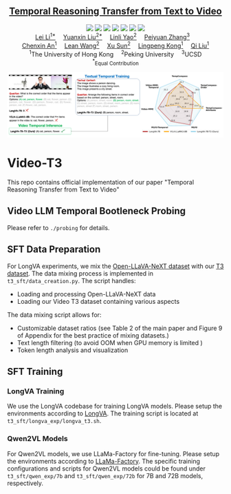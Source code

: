 <h2 align="center"> <a href="https://video-t3.github.io/">Temporal Reasoning Transfer from Text to Video</a></h2>

<div align="center">
    <a href='https://arxiv.org/pdf/2410.06166'><img src='https://img.shields.io/badge/ArXiv-2410.06166-red'></a>
    <a href='https://video-t3.github.io/'><img src='https://img.shields.io/badge/Project-Page-Green'></a>
    <a href='https://huggingface.co/datasets/MMInstruction/Video-T3-QA'><img src='https://img.shields.io/badge/🤗-Video_T3_Training_Data-green'></a>
    <a href='https://huggingface.co/datasets/tobiaslee/text_temporal'><img src='https://img.shields.io/badge/🤗-Textual_Probing_Data-green'></a>
    <a href='https://huggingface.co/datasets/lyx97/t3_probing_data'><img src='https://img.shields.io/badge/🤗-Probing_Videos-green'></a>
    <a href='https://huggingface.co/MMInstruction/LongVA-7B-Video-T3'><img src='https://img.shields.io/badge/🤗-LongVA_7B_T3-blue'></a>
    <a href='https://huggingface.co/MMInstruction/Qwen2-VL-72B-Video-T3'><img src='https://img.shields.io/badge/🤗-Qwen2_VL_72B_T3-blue'></a>
</div>

<div>
<div align="center">
    <a href='https://lilei-nlp.github.io/' target='_blank'>Lei Li<sup>1*</sup></a> 
    <a href='https://llyx97.github.io/' target='_blank'>Yuanxin Liu<sup>2*</sup></a> 
    <a href='https://yaolinli.github.io/' target='_blank'>Linli Yao<sup>2</sup></a> 
    <a href='https://veiled-texture-20c.notion.site/Perry-Peiyuan-Zhang-ab24b48621c9491db767a76df860873a' target='_blank'>Peiyuan Zhang<sup>3</sup></a> 
    </br>
    <a href='https://scholar.google.com.hk/citations?user=fY69CxIAAAAJ' target='_blank'>Chenxin An<sup>1</sup></a> 
    <a href='https://leanwang326.github.io/.github.io/' target='_blank'>Lean Wang<sup>2</sup></a> 
    <a href='https://xusun26.github.io/' target='_blank'>Xu Sun<sup>2</sup></a> 
    <a href='https://ikekonglp.github.io/' target='_blank'>Lingpeng Kong<sup>1</sup></a> 
    <a href='https://leuchine.github.io/' target='_blank'>Qi Liu<sup>1</sup></a>
</div>
<div>
<div align="center">
    <sup>1</sup>The University of Hong Kong 
    <sup>2</sup>Peking University 
    <sup>3</sup>UCSD
</div>
<div align="center">
    <sup>*</sup><small>Equal Contribution</small>
</div>

![](./assets/teaser.png)

# Video-T3

This repo contains official implementation of our paper "Temporal Reasoning Transfer from Text to Video"

## Video LLM Temporal Bootleneck Probing

Please refer to `./probing` for details.

## SFT Data Preparation 

For LongVA experiments, we mix the [Open-LLaVA-NeXT dataset](https://huggingface.co/datasets/Lin-Chen/Open-LLaVA-NeXT-mix1M) with our [T3 dataset](). The data mixing process is implemented in `t3_sft/data_creation.py`. The script handles:

- Loading and processing Open-LLaVA-NeXT data
- Loading our Video T3 dataset containing various aspects

The data mixing script allows for:

- Customizable dataset ratios (see Table 2 of the main paper and Figure 9 of Appendix for the best practice of mixing datasets.)
- Text length filtering (to avoid OOM when GPU memory is limited )
- Token length analysis and visualization

## SFT Training

### LongVA Training

We use the LongVA codebase for training LongVA models. Please setup the environments according to [LongVA](https://github.com/EvolvingLMMs-Lab/LongVA). The training script is located at `t3_sft/longva_exp/longva_t3.sh`.

### Qwen2VL Models

For Qwen2VL models, we use LLaMa-Factory for fine-tuning. Please setup the environments according to [LLaMa-Factory](https://github.com/hiyouga/LLaMA-Factory). The specific training configurations and scripts for Qwen2VL models could be found under `t3_sft/qwen_exp/7b` and `t3_sft/qwen_exp/72b` for 7B and 72B models, respectively.
